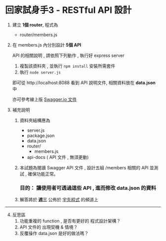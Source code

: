 # 回家試身手3 - RESTful API 設計

1. 建立 **1個 router**, 程式為 
    - router/members.js

2. 在 members.js 內分別設計 **5個 API**

   API 的相關說明 , 請依照下列動作 , 執行好 express server

    1) 複製該資料夾 , 並執行 ``` npm install ``` 安裝所需套件
    2) 執行 ``` node server.js ``` 

   即可從 http://localhost:8088 看到 API 說明文件, 相關資料放在 **data.json** 中 
        
   亦可參考線上版 [Swagger.io 文件](https://reurl.cc/NZkVD6)

3. 補充說明 
    1) 資料夾結構應為
        - server.js
        - package.json
        - data.json
        - router/
          - members.js
        - api-docs  ( API 文件 , 無須更動)

    2) 本試題為閱讀 Swagger API 文件 , 設計五組 /members 相關的 API 並測試 , 確保功能正常。 

       <h3>目的： 讓使用者可透過這些 API , 進而修改 data.json 的資料</h3>
       
    3) 解答將於 **週三** 公佈於 [宇先程式](https://youtube.com/@yuhsuanCode) 的頻道上

---

4. 反思區
    1) 功能重複的 function , 是否有更好的 程式設計架構？
    2) API 文件的 出現契機 & 情境？
    3) 反覆操作 data.json 是好的做法嗎？